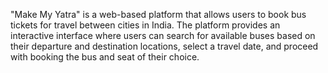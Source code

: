 "Make My Yatra" is a web-based platform that allows users to book bus tickets for travel between cities in India. The platform provides an interactive interface where users can search for available buses based on their departure and destination locations, select a travel date, and proceed with booking the bus and seat of their choice.
